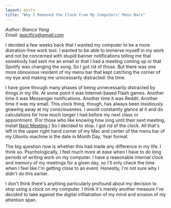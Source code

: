 ```yaml
---
layout: posts
title: "Why I Removed the Clock from My Computers' Menu Bars"
---
```

*Author: Bianca Yang*<br>
*Email: <a href="mailto:ipacifics@gmail.com?subject=Hello from the XDRT Blog">ipacifics@gmail.com</a>*<br>

I decided a few weeks back that I wanted my computer to be a more 
distration-free work tool. I wanted to be able to immerse myself in my 
work and not be concerned with stupid banner notifications telling me 
that somebody had sent me an email or that I had a meeting coming up or 
that Spotify was changing the song. So I got rid of those. But there was 
one more obnoxious resident of my menu bar that kept catching the corner 
of my eye and making me unncessarily distracted: the time. 

I have gone through many phases of being unnecessarily distracted by things 
in my life. At some point it was Internet-based Flash games. Another time 
it was Messenger notifications. Another time it was Reddit. Another time it 
was my email. This clock thing, though, has always been insidiously gnawing
away at my consciousness. I would constantly glance at it and do 
calculations for how much longer I had before my next class or appointment. 
(For those who like knowing how long until their next meeting, install 
[Next Meeting](https://itunes.apple.com/gb/app/next-meeting/id1017470484?mt=12).) So I decided to stop. I got rid of the clock. All that's left in the 
upper right hand corner of my Mac and center of the menu bar of my Ubuntu 
machine is the date in Month Day, Year format. 

The big question now is whether this had made any difference in my life. 
I think so. Psychologically, I feel much more at ease when I have to do 
long periods of writing work on my computer. I have a reasonable internal 
clock and memory of my meetings for a given day, so I'll only check the 
time when I feel like I'm getting close to an event. Honestly, I'm not sure 
why I didn't do this earlier. 

I don't think there's anything particularly profound about my decision to 
stop using a clock on my computer. I think it's merely another measure I've 
decided to take against the digital infilatration of my mind and erosion of 
my attention span. 
